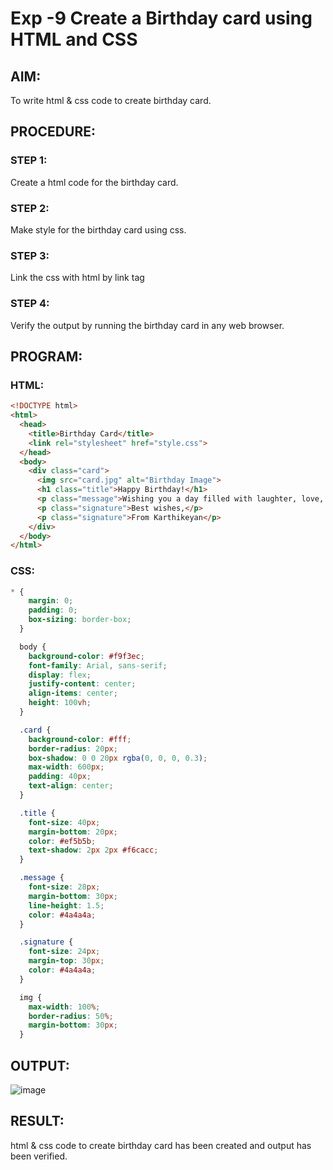 # Exp -9 Create a Birthday card using HTML and CSS
## AIM:
To write html & css code to create birthday card.
## PROCEDURE:
### STEP 1:
Create a html code for the birthday card.
### STEP 2:
Make style for the birthday card using css.
### STEP 3:
Link the css with html by link tag
### STEP 4:
Verify the output by running the birthday card in any web browser. 
## PROGRAM:
### HTML:
```html
<!DOCTYPE html>
<html>
  <head>
    <title>Birthday Card</title>
    <link rel="stylesheet" href="style.css">
  </head>
  <body>
    <div class="card">
      <img src="card.jpg" alt="Birthday Image">
      <h1 class="title">Happy Birthday!</h1>
      <p class="message">Wishing you a day filled with laughter, love, and lots of cake!</p>
      <p class="signature">Best wishes,</p>
      <p class="signature">From Karthikeyan</p>
    </div>
  </body>
</html>
```
### CSS:
```css
* {
    margin: 0;
    padding: 0;
    box-sizing: border-box;
  }

  body {
    background-color: #f9f3ec;
    font-family: Arial, sans-serif;
    display: flex;
    justify-content: center;
    align-items: center;
    height: 100vh;
  }

  .card {
    background-color: #fff;
    border-radius: 20px;
    box-shadow: 0 0 20px rgba(0, 0, 0, 0.3);
    max-width: 600px;
    padding: 40px;
    text-align: center;
  }

  .title {
    font-size: 40px;
    margin-bottom: 20px;
    color: #ef5b5b;
    text-shadow: 2px 2px #f6cacc;
  }

  .message {
    font-size: 28px;
    margin-bottom: 30px;
    line-height: 1.5;
    color: #4a4a4a;
  }

  .signature {
    font-size: 24px;
    margin-top: 30px;
    color: #4a4a4a;
  }

  img {
    max-width: 100%;
    border-radius: 50%;
    margin-bottom: 30px;
  }
```
## OUTPUT:
![image](https://github.com/Karthikeyan21001828/MERN_EX09/assets/93427303/4d54a1cb-0852-4698-87af-cc1bbdc48f0c)

## RESULT:
html & css code to create birthday card has been created and output has been verified.
